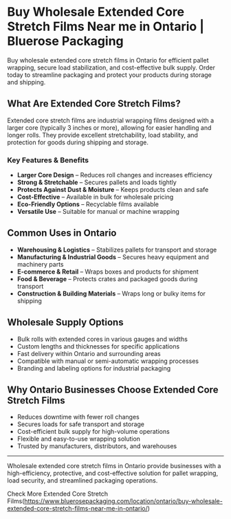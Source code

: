 # Buy Wholesale Extended Core Stretch Films Near me in Ontario | Bluerose Packaging

Buy wholesale extended core stretch films in Ontario for efficient pallet wrapping, secure load stabilization, and cost-effective bulk supply. Order today to streamline packaging and protect your products during storage and shipping.

## What Are Extended Core Stretch Films?

Extended core stretch films are industrial wrapping films designed with a larger core (typically 3 inches or more), allowing for easier handling and longer rolls. They provide excellent stretchability, load stability, and protection for goods during shipping and storage.

### Key Features & Benefits

- **Larger Core Design** – Reduces roll changes and increases efficiency  
- **Strong & Stretchable** – Secures pallets and loads tightly  
- **Protects Against Dust & Moisture** – Keeps products clean and safe  
- **Cost-Effective** – Available in bulk for wholesale pricing  
- **Eco-Friendly Options** – Recyclable films available  
- **Versatile Use** – Suitable for manual or machine wrapping  

## Common Uses in Ontario

- **Warehousing & Logistics** – Stabilizes pallets for transport and storage  
- **Manufacturing & Industrial Goods** – Secures heavy equipment and machinery parts  
- **E-commerce & Retail** – Wraps boxes and products for shipment  
- **Food & Beverage** – Protects crates and packaged goods during transport  
- **Construction & Building Materials** – Wraps long or bulky items for shipping  

## Wholesale Supply Options

- Bulk rolls with extended cores in various gauges and widths  
- Custom lengths and thicknesses for specific applications  
- Fast delivery within Ontario and surrounding areas  
- Compatible with manual or semi-automatic wrapping processes  
- Branding and labeling options for industrial packaging  

## Why Ontario Businesses Choose Extended Core Stretch Films

- Reduces downtime with fewer roll changes  
- Secures loads for safe transport and storage  
- Cost-efficient bulk supply for high-volume operations  
- Flexible and easy-to-use wrapping solution  
- Trusted by manufacturers, distributors, and warehouses  

---

Wholesale extended core stretch films in Ontario provide businesses with a high-efficiency, protective, and cost-effective solution for pallet wrapping, load security, and streamlined packaging operations.

Check More Extended Core Stretch Films(https://www.bluerosepackaging.com/location/ontario/buy-wholesale-extended-core-stretch-films-near-me-in-ontario/)
